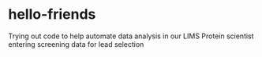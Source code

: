 # hello-friends
Trying out code to help automate data analysis in our LIMS
Protein scientist entering screening data for lead selection
